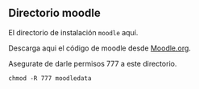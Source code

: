 ## Directorio moodle

El directorio de instalación `moodle` aquí.

Descarga aqui el código de moodle desde [Moodle.org](https://https://download.moodle.org).

Asegurate de darle permisos 777 a este directorio.

`chmod -R 777 moodledata`

